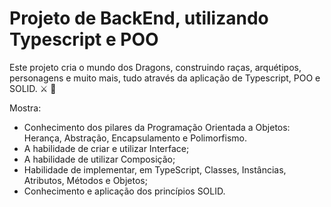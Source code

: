 # Projeto de BackEnd, utilizando Typescript e POO
Este projeto cria o  mundo dos Dragons, construindo raças, arquétipos, personagens e muito mais, tudo através da aplicação de Typescript, POO e SOLID. ⚔️ 🐲

Mostra: 
* Conhecimento dos pilares da Programação Orientada a Objetos: Herança, Abstração, Encapsulamento e Polimorfismo.
* A habilidade de criar e utilizar Interface;
* A habilidade de utilizar Composição;
* Habilidade de implementar, em TypeScript, Classes, Instâncias, Atributos, Métodos e Objetos;
* Conhecimento e aplicação dos princípios SOLID.
